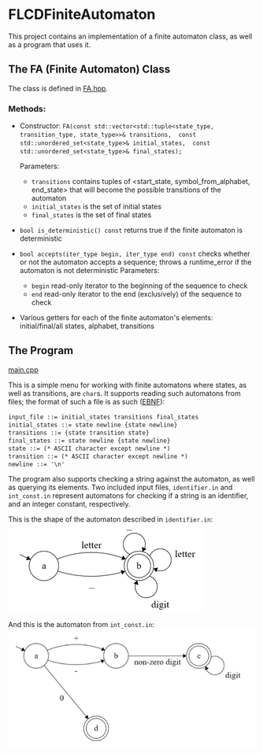 # FLCDFiniteAutomaton

This project contains an implementation of a finite automaton class, as well as a program that uses it.

## The FA (Finite Automaton) Class
The class is defined in [FA.hpp](FA.hpp).
### Methods:
- Constructor:
	`FA(const std::vector<std::tuple<state_type, transition_type, state_type>>& transitions, 
	const std::unordered_set<state_type>& initial_states, 
	const std::unordered_set<state_type>& final_states);`
	
	Parameters:
	- `transitions` contains tuples of <start_state, symbol_from_alphabet, end_state> that will become the possible transitions of the automaton
	- `initial_states` is the set of initial states
	- `final_states` is the set of final states
- `bool is_deterministic() const` returns true if the finite automaton is deterministic
- `bool accepts(iter_type begin, iter_type end) const` checks whether or not the automaton accepts a sequence; throws a runtime_error if the automaton is not deterministic
Parameters:
	- `begin` read-only iterator to the beginning of the sequence to check
	- `end` read-only iterator to the end (exclusively) of the sequence to check
- Various getters for each of the finite automaton's elements: initial/final/all states, alphabet, transitions
## The Program
[main.cpp](main.cpp)

This is a simple menu for working with finite automatons where states, as well as transitions, are `char`s.
It supports reading such automatons from files; the format of such a file is as such ([EBNF](https://en.wikipedia.org/wiki/Extended_Backus%E2%80%93Naur_form)):
```EBNF
input_file ::= initial_states transitions final_states
initial_states ::= state newline {state newline}
transitions ::= {state transition state}
final_states ::= state newline {state newline}
state ::= (* ASCII character except newline *)
transition ::= (* ASCII character except newline *)
newline ::= '\n'
```
The program also supports checking a string against the automaton, as well as querying its elements.
Two included input files, `identifier.in` and `int_const.in` represent automatons for checking if a string is an identifier, and an integer constant, respectively.

This is the shape of the automaton described in `identifier.in`:
![Finite automaton](images/IdentifierFA.png)

And this is the automaton from `int_const.in`:
![Finite automaton](images/IntConstantFA.png)